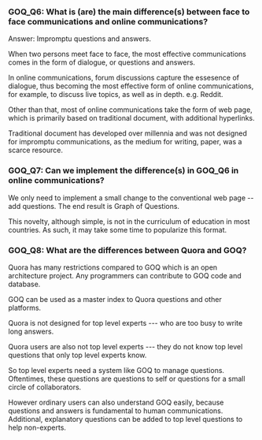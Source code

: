 ### GOQ_Q6: What is (are) the main difference(s) between face to face communications and online communications?

Answer: Impromptu questions and answers.

When two persons meet face to face, the most effective communications comes in the form of dialogue, or questions and answers. 

In online communications, forum discussions capture the essesence of dialogue, thus becoming the most effective form of online communications, for example, to discuss live topics, as well as in depth. e.g. Reddit.

Other than that, most of online communications take the form of web page, which is primarily based on traditional document, with additional hyperlinks.

Traditional document has developed over millennia and was not designed for impromptu communications, as the medium for writing, paper, was a scarce resource.


### GOQ_Q7: Can we implement the difference(s) in GOQ_Q6 in online communications?

We only need to implement a small change to the conventional web page -- add questions. The end result is Graph of Questions.

This novelty, although simple, is not in the curriculum of education in most countries. As such, it may take some time to popularize this format.


### GOQ_Q8: What are the differences between Quora and GOQ?

Quora has many restrictions compared to GOQ which is an open architecture project. Any programmers can contribute to GOQ code and database.

GOQ can be used as a master index to Quora questions and other platforms.

Quora is not designed for top level experts --- who are too busy to write long answers.

Quora users are also not top level experts --- they do not know top level questions that only top level experts know.

So top level experts need a system like GOQ to manage questions. Oftentimes, these questions are questions to self or questions for a small circle of collaborators.

However ordinary users can also understand GOQ easily, because questions and answers is fundamental to human communications. Additional, explanatory questions can be added to top level questions to help non-experts.
